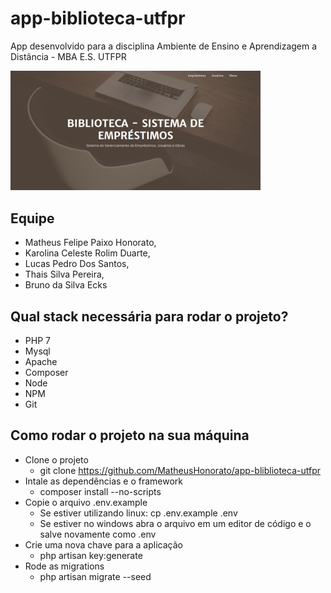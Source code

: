 # app-biblioteca-utfpr
App desenvolvido para a disciplina Ambiente de Ensino e Aprendizagem a Distância - MBA E.S. UTFPR 

<img src="https://raw.githubusercontent.com/MatheusHonorato/app-bliblioteca-utfpr/master/screenshot.png?token=AEV3GXF4VT6ZWJ7ATDTAXVK6W5BUC" width="400">

## Equipe

- Matheus Felipe Paixo Honorato, 
- Karolina Celeste Rolim Duarte, 
- Lucas Pedro Dos Santos, 
- Thais Silva Pereira, 
- Bruno da Silva Ecks

## Qual stack necessária para rodar o projeto?

- PHP 7
- Mysql
- Apache
- Composer
- Node
- NPM
- Git

## Como rodar o projeto na sua máquina

- Clone o projeto
    - git clone https://github.com/MatheusHonorato/app-bliblioteca-utfpr
- Intale as dependências e o framework
    - composer install --no-scripts
- Copie o arquivo .env.example
    - Se estiver utilizando linux: cp .env.example .env
    - Se estiver no windows abra o arquivo em um editor de código e o salve novamente     como .env
- Crie uma nova chave para a aplicação
    - php artisan key:generate
- Rode as migrations
    - php artisan migrate --seed

